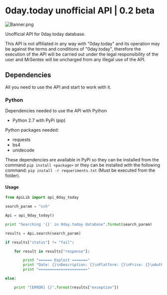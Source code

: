 # 0day.today unofficial API | 0.2 beta
![Banner.png](https://raw.githubusercontent.com/MrSentex/0day.today-API/master/banner.png?token=AorkL9f8tQVCKNF6tnFOxW4LHEu_1_E4ks5cPhNmwA%3D%3D)

Unofficial API for 0day.today database.

This API is not affiliated in any way with "0day.today" and its operation may be against the terms and conditions of "0day.today", therefore the execution of the API will be carried out under the legal responsibility of the user and MrSentex will be uncharged from any illegal use of the API.

## Dependencies

All you need to use the API and start to work with it.

### Python

Dependencies needed to use the API with Python

* Python 2.7 with PyPi (pip)


Python packages needed:

* requests
* bs4
* unidecode

These dependencies are available in PyPi so they can be installed from the command `pip install <package>` or they can be installed with the following command: `pip install -r requeriments.txt` (Must be executed from the folder).

#### Usage

```python
from ApiLib import api_0day_today

search_param = "ssh"

Api = api_0day_today()

print "Searching '{}' in 0day.today database".format(search_param)

results = Api.search(search_param)

if results["status"] != "fail":

    for result in results["response"]:

        print "====== Exploit ======="
        print "Date: {}\nDescription: {}\nPlatform: {}\nPrice: {}\nAuthor: {}\nURL: {}".format(result["date"], result["desc"], result["platform"], result["price"], result["author"], result["url"])
        print "======================"

else:

    print "[ERROR] {}".format(results["exception"])
```
